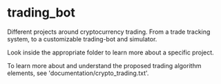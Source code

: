 # trading_bot

Different projects around cryptocurrency trading. From a trade tracking system, to a customizable trading-bot and simulator.<br>

Look inside the appropriate folder to learn more about a specific project.

To learn more about and understand the proposed trading algorithm elements, see 'documentation/crypto_trading.txt'.
